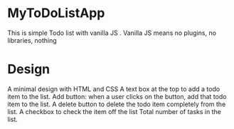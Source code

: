 # MyToDoListApp

This is simple Todo list with vanilla JS . Vanilla JS means no plugins, no libraries, nothing

# Design

A minimal design with HTML and CSS A text box at the top to add a todo item to the list. Add button: when a user clicks on the button, add that todo item to the list. A delete button to delete the todo item completely from the list. A checkbox to check the item off the list Total number of tasks in the list.